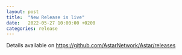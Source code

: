 ```yaml
---
layout: post
title:  "New Release is live"
date:   2022-05-27 10:00:00 +0200
categories: release
---
```


Details available on 
https://github.com/AstarNetwork/Astar/releases
